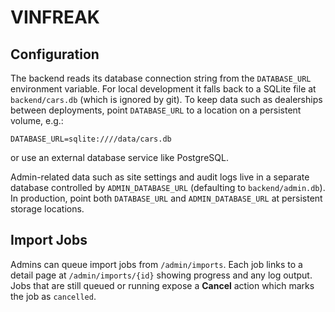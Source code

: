 # VINFREAK

## Configuration

The backend reads its database connection string from the
`DATABASE_URL` environment variable.  For local development it falls back
to a SQLite file at `backend/cars.db` (which is ignored by git).  To keep
data such as dealerships between deployments, point `DATABASE_URL` to a
location on a persistent volume, e.g.:

```
DATABASE_URL=sqlite:////data/cars.db
```

or use an external database service like PostgreSQL.

Admin-related data such as site settings and audit logs live in a separate
database controlled by `ADMIN_DATABASE_URL` (defaulting to
`backend/admin.db`).  In production, point both `DATABASE_URL` and
`ADMIN_DATABASE_URL` at persistent storage locations.

## Import Jobs

Admins can queue import jobs from `/admin/imports`. Each job links to a detail
page at `/admin/imports/{id}` showing progress and any log output. Jobs that
are still queued or running expose a **Cancel** action which marks the job as
`cancelled`.
